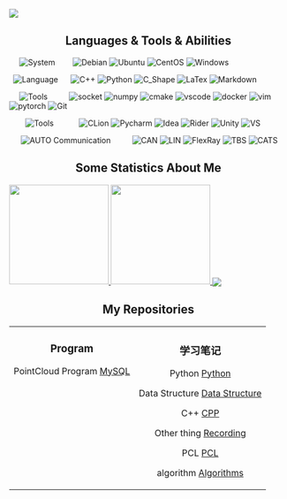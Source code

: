 
![](https://github-widgetbox.vercel.app/api/profile?username=gav1n-cheung&data=followers,repositories,stars,commits)

<h2 align="center">Languages & Tools & Abilities</h2>

&ensp;&ensp;&nbsp;![System](https://img.shields.io/badge/System-FFFFFF?style=for-the-badge&logoColor=black)
&ensp;&ensp;&ensp;&ensp;![Debian](https://img.shields.io/badge/Debian-A81D33?style=flat-square&logo=debian&logoColor=white)
![Ubuntu](https://img.shields.io/badge/Ubuntu-E95420?style=flat-square&logo=ubuntu&logoColor=white)
![CentOS](https://img.shields.io/badge/CentOS-262577?style=flat-square&logo=centos&logoColor=white)
![Windows](https://img.shields.io/badge/Windows-blue?style=flat-square&logo=windows&logoColor=white)

&ensp;![Language](https://img.shields.io/badge/Language-FFFFFF?style=for-the-badge&logoColor=black)
&ensp;&nbsp;&nbsp;&nbsp;![C++](https://img.shields.io/badge/C++-00599C?logo=c%2B%2B&style=flat-square&logoColor=white)
![Python](https://img.shields.io/badge/Python-3776AB?style=flat-square&logo=python&logoColor=white)
![C_Shape](https://img.shields.io/badge/CSharp-239120?style=flat-square&logo=csharp&logoColor=white)
![LaTex](https://img.shields.io/badge/LaTex-008080?style=flat-square&logo=latex&logoColor=white)
![Markdown](https://img.shields.io/badge/Markdown-02749C?style=flat-square&logo=markdown&logoColor=white)

&emsp;&nbsp;![Tools](https://img.shields.io/badge/Tools-FFFFFF?style=for-the-badge&logoColor=black)
&emsp;&ensp;&ensp;&ensp;![socket](https://img.shields.io/badge/Socket-010101?style=flat-square&logo=socket.io&logoColor=white)
![numpy](https://img.shields.io/badge/Numpy-013243?style=flat-square&logo=numpy&logoColor=white)
![cmake](https://img.shields.io/badge/Cmake-064F8C?style=flat-square&logo=cmake&logoColor=white)
![vscode](https://img.shields.io/badge/VsCode-007ACC?style=flat-square&logo=visualstudiocode&logoColor=white)
![docker](https://img.shields.io/badge/Docker-2496ED?style=flat-square&logo=docker&logoColor=white)
![vim](https://img.shields.io/badge/Vim-019733?style=flat-square&logo=vim&logoColor=white)
![pytorch](https://img.shields.io/badge/Pytorch-EE4C2C?style=flat-square&logo=pytorch&logoColor=white)
![Git](https://img.shields.io/badge/-Git-F05032?style=flat-square&logo=git&logoColor=white)

&emsp;&ensp;&nbsp;&nbsp;![Tools](https://img.shields.io/badge/IDE-FFFFFF?style=for-the-badge&logoColor=black)
&emsp;&ensp;&emsp;&ensp;![CLion](https://img.shields.io/badge/CLion-000000?style=flat-square&logo=clion&logoColor=white)
![Pycharm](https://img.shields.io/badge/PyCharm-000000?style=flat-square&logo=pycharm&logoColor=white)
![Idea](https://img.shields.io/badge/Idea-000000?style=flat-square&logo=intellijidea&logoColor=white)
![Rider](https://img.shields.io/badge/Rider-000000?style=flat-square&logo=rider&logoColor=white)
![Unity](https://img.shields.io/badge/Unity-000000?style=flat-square&logo=unity&logoColor=white)
![VS](https://img.shields.io/badge/VisualStudio-5C2D91?style=flat-square&logo=visualstudio&logoColor=white)

&emsp;&ensp;![AUTO Communication](https://img.shields.io/badge/AUTO-FFFFFF?style=for-the-badge&logoColor=black)
&emsp;&ensp;&ensp;&ensp;![CAN](https://img.shields.io/badge/CAN-0085CA?style=flat-square&logo=acm&logoColor=white)
![LIN](https://img.shields.io/badge/LIN-0085CA?style=flat-square&logo=acm&logoColor=white)
![FlexRay](https://img.shields.io/badge/FlexRay-0085CA?style=flat-square&logo=acm&logoColor=white)
![TBS](https://img.shields.io/badge/TBS-009999?style=flat-square&logo=siemens&logoColor=white)
![CATS](https://img.shields.io/badge/CATS-009999?style=flat-square&logo=siemens&logoColor=white)

<h2 align="center">Some Statistics About Me</h2>


<a href="https://github.com/gav1n-cheung">
  <img height="180em" src="https://github-readme-stats.vercel.app/api?username=gav1n-cheung&bg_color=30,e96443,904e95&title_color=fff&text_color=fff&show_icons=true" />
  <img height="180em" src="https://github-readme-stats.vercel.app/api/top-langs/?username=gav1n-cheung&bg_color=30,e96443,904e95&title_color=fff&text_color=fff&layout=compact" />
  <img align="center" src="https://github-readme-stats.vercel.app/api/wakatime?username=gav1n_cheung&bg_color=30,e96443,904e95&title_color=fff&text_color=fff&layout=compact" />
</a>

<h2 align="center">My Repositories</h2>

<table><tr>

<td valign="top">
<div align="center">
  
### Program
  
PointCloud Program [MySQL](https://github.com/gav1n-cheung/MySQL)
  
</td>
  
<td valign="top">
<div align="center">
  
### 学习笔记
  
Python [Python](https://github.com/gav1n-cheung/Python_Study)

Data Structure [Data Structure](https://github.com/gav1n-cheung/DataStructure)

C++ [CPP](https://github.com/gav1n-cheung/CPP_Study)
  
Other thing [Recording](https://github.com/gav1n-cheung/Recording)

PCL [PCL](https://github.com/gav1n-cheung/PCL_Study)

algorithm [Algorithms](https://github.com/gav1n-cheung/JavaProgram)

</td>
